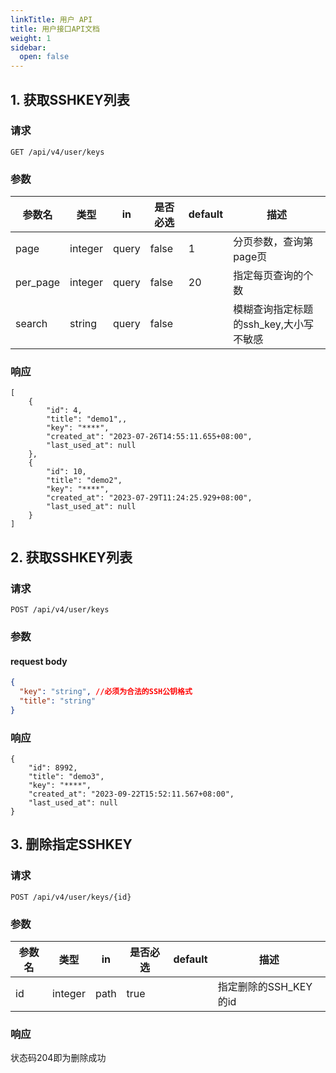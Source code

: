 ```yaml
---
linkTitle: 用户 API
title: 用户接口API文档
weight: 1
sidebar:
  open: false
---
```


## 1. 获取SSHKEY列表

### 请求

`GET /api/v4/user/keys`

### 参数

| 参数名       | 类型   | in|是否必选|default|描述                 |
| ------------ | ------ | ----|---|-------------------- | ------------ |
| page     | integer | query | false    | 1       | 分页参数，查询第page页                 |
| per_page | integer | query | false    | 20      | 指定每页查询的个数                     |
| search | string | query |false||模糊查询指定标题的ssh_key,大小写不敏感|

### 响应

```
[
    {
        "id": 4,
        "title": "demo1",,
        "key": "****",
        "created_at": "2023-07-26T14:55:11.655+08:00",
        "last_used_at": null
    },
    {
        "id": 10,
        "title": "demo2",
        "key": "****",
        "created_at": "2023-07-29T11:24:25.929+08:00",
        "last_used_at": null
    }
]
```
## 2. 获取SSHKEY列表

### 请求

`POST /api/v4/user/keys`

### 参数

#### request body

``` json
{
  "key": "string", //必须为合法的SSH公钥格式
  "title": "string"
}
```
### 响应

```
{
    "id": 8992,
    "title": "demo3",
    "key": "****",
    "created_at": "2023-09-22T15:52:11.567+08:00",
    "last_used_at": null
}
```
## 3. 删除指定SSHKEY

### 请求

`POST /api/v4/user/keys/{id}`

### 参数

| 参数名       | 类型   | in|是否必选|default|描述                 |
| ------------ | ------ | ----|---|-------------------- | ------------ |
| id     | integer | path | true    |       | 指定删除的SSH_KEY的id      |

### 响应

状态码204即为删除成功



